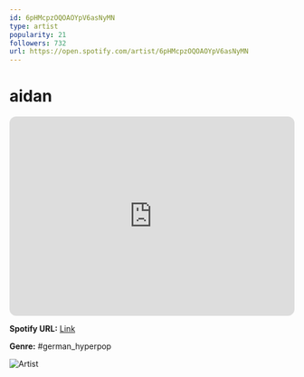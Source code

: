 ```yaml
---
id: 6pHMcpzOQOAOYpV6asNyMN
type: artist
popularity: 21
followers: 732
url: https://open.spotify.com/artist/6pHMcpzOQOAOYpV6asNyMN
---
```

# aidan

<iframe style="border-radius:12px" src="https://open.spotify.com/embed/artist/6pHMcpzOQOAOYpV6asNyMN" width="100%" height="352" frameBorder="0" allowfullscreen="" allow="autoplay; clipboard-write; encrypted-media; fullscreen; picture-in-picture" loading="lazy"></iframe>

**Spotify URL:** [Link](https://open.spotify.com/artist/6pHMcpzOQOAOYpV6asNyMN)

**Genre:**  #german_hyperpop

![Artist](https://i.scdn.co/image/ab6761610000e5eb4c128aa2be82f68c97a375c1)
